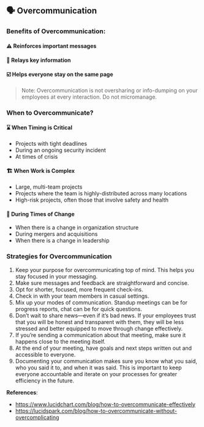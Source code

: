 ## 🗣️ Overcommunication

### Benefits of Overcommunication:

#### ⚠️  **Reinforces important messages**  
#### 🔑 **Relays key information**  
#### ☑️ **Helps everyone stay on the same page**  

> Note: Overcommunication is not oversharing or info-dumping on your employees at every interaction. Do not micromanage.

### When to Overcommunicate?

#### ⌛ When Timing is Critical
  * Projects with tight deadlines
  * During an ongoing security incident
  * At times of crisis
#### 🏗️ When Work is Complex
  * Large, multi-team projects
  * Projects where the team is highly-distributed across many locations
  * High-risk projects, often those that involve safety and health
#### 🌊 During Times of Change  
  * When there is a change in organization structure
  * During mergers and acquisitions
  * When there is a change in leadership

### Strategies for Overcommunication

1. Keep your purpose for overcommunicating top of mind. This helps you stay focused in your messaging.
2. Make sure messages and feedback are straightforward and concise. 
3. Opt for shorter, focused, more frequent check-ins. 
4. Check in with your team members in casual settings. 
5. Mix up your modes of communication. Standup meetings can be for progress reports, chat can be for quick questions.
6. Don’t wait to share news—even if it’s bad news. If your employees trust that you will be honest and transparent with them, they will be less stressed and better equipped to move through change effectively.
7. If you’re sending a communication about that meeting, make sure it happens close to the meeting itself.
8. At the end of your meeting, have goals and next steps written out and accessible to everyone.
9. Documenting your communication makes sure you know what you said, who you said it to, and when it was said. This is important to keep everyone accountable and iterate on your processes for greater efficiency in the future.

**References**:  
- https://www.lucidchart.com/blog/how-to-overcommunicate-effectively
- https://lucidspark.com/blog/how-to-overcommunicate-without-overcomplicating